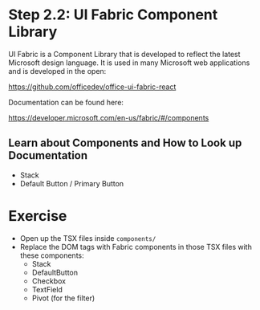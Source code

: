 # Step 2.2: UI Fabric Component Library

UI Fabric is a Component Library that is developed to reflect the latest Microsoft design language. It is used in many Microsoft web applications and is developed in the open:

https://github.com/officedev/office-ui-fabric-react

Documentation can be found here:

https://developer.microsoft.com/en-us/fabric/#/components

## Learn about Components and How to Look up Documentation

- Stack
- Default Button / Primary Button

# Exercise

- Open up the TSX files inside `components/`
- Replace the DOM tags with Fabric components in those TSX files with these components:
  - Stack
  - DefaultButton
  - Checkbox
  - TextField
  - Pivot (for the filter)
